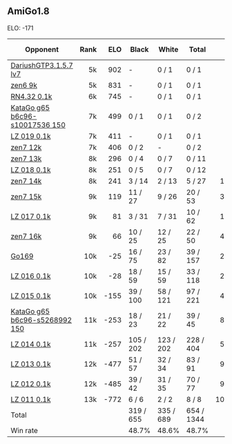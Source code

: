 ## AmiGo1.8 ##

ELO: -171

Opponent | Rank | ELO | Black | White | Total | Win rate
---------|-----:|----:|-------|-------|-------|-------:
[DariushGTP3.1.5.7 lv7](DariushGTP3.1.5.7%20lv7.md) | 5k | 902 | - | 0 / 1 | 0 / 1 | 0.0%
[zen6 9k](zen6%209k.md) | 5k | 831 | - | 0 / 1 | 0 / 1 | 0.0%
[RN4.32 0.1k](RN4.32%200.1k.md) | 6k | 745 | - | 0 / 1 | 0 / 1 | 0.0%
[KataGo g65 b6c96-s10017536 150](KataGo%20g65%20b6c96-s10017536%20150.md) | 7k | 499 | 0 / 1 | 0 / 1 | 0 / 2 | 0.0%
[LZ 019 0.1k](LZ%20019%200.1k.md) | 7k | 411 | - | 0 / 1 | 0 / 1 | 0.0%
[zen7 12k](zen7%2012k.md) | 7k | 406 | 0 / 2 | - | 0 / 2 | 0.0%
[zen7 13k](zen7%2013k.md) | 8k | 296 | 0 / 4 | 0 / 7 | 0 / 11 | 0.0%
[LZ 018 0.1k](LZ%20018%200.1k.md) | 8k | 251 | 0 / 5 | 0 / 7 | 0 / 12 | 0.0%
[zen7 14k](zen7%2014k.md) | 8k | 241 | 3 / 14 | 2 / 13 | 5 / 27 | 18.5%
[zen7 15k](zen7%2015k.md) | 9k | 119 | 11 / 27 | 9 / 26 | 20 / 53 | 37.7%
[LZ 017 0.1k](LZ%20017%200.1k.md) | 9k | 81 | 3 / 31 | 7 / 31 | 10 / 62 | 16.1%
[zen7 16k](zen7%2016k.md) | 9k | 66 | 10 / 25 | 12 / 25 | 22 / 50 | 44.0%
[Go169](Go169.md) | 10k | -25 | 16 / 75 | 23 / 82 | 39 / 157 | 24.8%
[LZ 016 0.1k](LZ%20016%200.1k.md) | 10k | -28 | 18 / 59 | 15 / 59 | 33 / 118 | 28.0%
[LZ 015 0.1k](LZ%20015%200.1k.md) | 10k | -155 | 39 / 100 | 58 / 121 | 97 / 221 | 43.9%
[KataGo g65 b6c96-s5268992 150](KataGo%20g65%20b6c96-s5268992%20150.md) | 11k | -253 | 18 / 23 | 21 / 22 | 39 / 45 | 86.7%
[LZ 014 0.1k](LZ%20014%200.1k.md) | 11k | -257 | 105 / 202 | 123 / 202 | 228 / 404 | 56.4%
[LZ 013 0.1k](LZ%20013%200.1k.md) | 12k | -477 | 51 / 57 | 32 / 34 | 83 / 91 | 91.2%
[LZ 012 0.1k](LZ%20012%200.1k.md) | 12k | -485 | 39 / 42 | 31 / 35 | 70 / 77 | 90.9%
[LZ 011 0.1k](LZ%20011%200.1k.md) | 13k | -772 | 6 / 6 | 2 / 2 | 8 / 8 | 100.0%
Total | | | 319 / 655 | 335 / 689 | 654 / 1344 | 
Win rate| | | 48.7% | 48.6% | 48.7% | 
